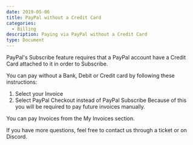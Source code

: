 ```yaml
---
date: 2019-05-06
title: PayPal without a Credit Card
categories:
  - Billing
description: Paying via PayPal without a Credit Card
type: Document
---
```


PayPal's Subscribe feature requires that a PayPal account have a Credit Card attached to it in order to Subscribe.

You can pay without a Bank, Debit or Credit card by following these instructions:

1. Select your Invoice
2. Select PayPal Checkout instead of PayPal Subscribe
Because of this you will be required to pay future invoices manually.

You can pay Invoices from the My Invoices section.

 

If you have more questions, feel free to contact us through a ticket or on Discord.